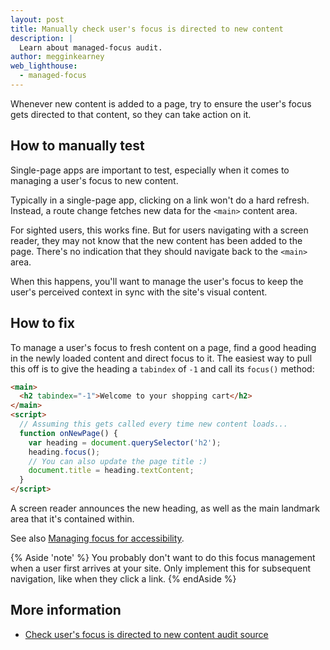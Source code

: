 ```yaml
---
layout: post
title: Manually check user's focus is directed to new content
description: |
  Learn about managed-focus audit.
author: megginkearney
web_lighthouse:
  - managed-focus
---
```


Whenever new content is added to a page,
try to ensure the user's focus gets directed to that content,
so they can take action on it.

## How to manually test

Single-page apps are important to test,
especially when it comes to managing a user's focus
to new content.

Typically in a single-page app,
clicking on a link won't do a hard refresh.
Instead,
a route change fetches new data for the `<main>` content area.

For sighted users,
this works fine.
But for users navigating with a screen reader,
they may not know that the new content
has been added to the page.
There's no indication that they should navigate
back to the `<main>` area.

When this happens,
you'll want to manage the user's focus
to keep the user's perceived context in sync with the site's visual content.

## How to fix

To manage a user's focus to fresh content on a page,
find a good heading in the newly loaded content and direct focus to it.
The easiest way to pull this off is to give the heading a `tabindex` of `-1`
and call its `focus()` method:

```html
<main>
  <h2 tabindex="-1">Welcome to your shopping cart</h2>
</main>
<script>
  // Assuming this gets called every time new content loads...
  function onNewPage() {
    var heading = document.querySelector('h2');
    heading.focus();
    // You can also update the page title :)
    document.title = heading.textContent;
  }
</script>
```

A screen reader announces the new heading,
as well as the main landmark area that it's contained within.

See also [Managing focus for accessibility](https://dev.to/robdodson/managing-focus-64l).


{% Aside 'note' %}
You probably don't want to do this focus management
when a user first arrives at your site.
Only implement this for subsequent navigation,
like when they click a link.
{% endAside %}

## More information

- [Check user's focus is directed to new content audit source](https://github.com/GoogleChrome/lighthouse/blob/ecd10efc8230f6f772e672cd4b05e8fbc8a3112d/lighthouse-core/audits/accessibility/manual/managed-focus.js)